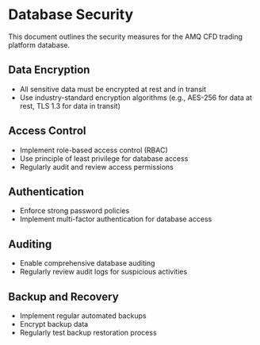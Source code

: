 # Database Security

This document outlines the security measures for the AMQ CFD trading platform database.

## Data Encryption
- All sensitive data must be encrypted at rest and in transit
- Use industry-standard encryption algorithms (e.g., AES-256 for data at rest, TLS 1.3 for data in transit)

## Access Control
- Implement role-based access control (RBAC)
- Use principle of least privilege for database access
- Regularly audit and review access permissions

## Authentication
- Enforce strong password policies
- Implement multi-factor authentication for database access

## Auditing
- Enable comprehensive database auditing
- Regularly review audit logs for suspicious activities

## Backup and Recovery
- Implement regular automated backups
- Encrypt backup data
- Regularly test backup restoration process
